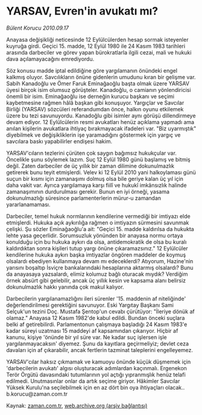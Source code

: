 # YARSAV, Evren'in  avukatı mı?

*Bülent Korucu 2010.09.17*

<td class="news-spot">
<p>Anayasa değişikliği neticesinde 12 Eylülcülerden hesap sormak isteyenler kuyruğa girdi. Geçici 15. madde, 12 Eylül 1980 ile 24 Kasım 1983 tarihleri arasında darbeciler ve görev yapan bürokratlarla ilgili cezai, mali ve hukuki dava açılamayacağını emrediyordu.</p>
<p><p>Söz konusu madde iptal edildiğine göre yargılamanın önündeki engel kalkmış oluyor. Savcılıkların önüne gidenlerin umudunu kıran bir gelişme var. Sabih Kanadoğlu ve Ömer Faruk Eminağaoğlu başta olmak üzere YARSAV üyesi birçok isim olumsuz görüşteler. Kanadoğlu, o camianın yönlendiricisi önemli bir isim. Eminağaoğlu ise derneğin kurucu başkanı ve seçimi kaybetmesine rağmen hâlâ başkan gibi konuşuyor. Yargıçlar ve Savcılar Birliği (YARSAV) sözcüleri referandumdan önce, halkın oyunu etkilemek üzere bu tezi savunuyordu. Kanadoğlu gibi isimler aynı görüşü dillendirmeye devam ediyor. 12 Eylülcülerin resmi avukatları henüz açıklama yapmadı ama anılan kişilerin avukatlara ihtiyaç bırakmayacak ifadeleri var. "Biz uyarmıştık" diyebilmek ve değişikliklerin işe yaramadığını göstermek için yargıç ve savcılara baskı yapabilirler endişesi hakim.
<p>YARSAV'cıların tezlerini çürüten çok saygın bağımsız hukukçular var. Öncelikle şunu söylemek lazım. Suç 12 Eylül 1980 günü başlamış ve bitmiş değil. Zaten darbeciler de üç yıllık bir zaman dilimine dokunulmazlık getirerek bunu teyit etmişlerdi. Velev ki 12 Eylül 2010 yani halkoylaması günü suçun bir kısmı için zamanaşımı dolmuş olsa bile geriye kalan üç yıl için daha vakit var. Ayrıca yargılamaya karşı fiilî ve hukukî imkânsızlık halinde zamanaşımının durdurulması gerekir. Bunun en iyi örneği, yasama dokunulmazlığı süresince parlamenterlerin mürur-u zamandan yararlanamaması.
<p>Darbeciler, temel hukuk normlarının kendilerine vermediği bir imtiyazı elde etmişlerdi. Hukuka açık aykırılığa rağmen o imtiyazın sürmesini savunmak çelişki. Şu sözler Eminağaoğlu'a ait: "Geçici 15. madde kaldırılsa da hukukta lehte yasa geçerlidir. Sorumsuzluk yönünden bir anayasa normu ortaya konulduğu için bu hukuka aykırı da olsa, antidemokratik de olsa bu kuralı kaldırdıktan sonra kişileri tutup yargı önüne çıkaramazsınız." 12 Eylülcüler kendilerine hukuka aykırı başka imtiyazlar öngören maddeler de koymuş olsalardı ebediyen kullanmaya devam mı edeceklerdi? Atıyorum, Hazine'nin yarısını boşaltıp İsviçre bankalarındaki hesaplarına aktarmış olsalardı? Bunu da anayasaya yazsalardı, elimiz kolumuz bağlı oturacak mıydık? Verdiğim örnek absürt gibi gelebilir, ancak üç yıllık kesin ve kapsama alanı belirsiz dokunulmazlık hakkı yanında çok makul kalıyor.
<p>Darbecilerin yargılanamazlığını ileri sürenler '15. maddenin af niteliğinde' değerlendirilmesi gerektiğini savunuyor. Eski Yargıtay Başkanı Sami Selçuk'un tezini Doç. Mustafa Şentop'un cevabı çürütüyor: "İleriye dönük af olamaz." Anayasa 12 Kasım 1982'de kabul edildi. Bundan önceki suçlara belki af getirebilirdi. Parlamentonun çalışmaya başladığı 24 Kasım 1983'e kadar süreyi uzatması 15 maddeyi af kapsamından çıkarıyor. Hiçbir af kanunu, kişiye 'önünde bir yıl süre var. Ne kadar suç işlersen işle yargılanmayacaksın' diyemez. Şunu da kayıtlara geçirmeliyiz; devlet ceza davaları için af çıkarabilir, ancak fertlerin tazminat taleplerini engelleyemez.
<p>YARSAV'cılar haksız çıkmamak ve kamuoyu önünde küçük düşmemek için 'darbecilerin avukatı' algısı oluşturacak adımlardan kaçınmalı. Ergenekon Terör Örgütü davasındaki tutumlarının yol açtığı yıpranmışlık henüz telafi edilmedi. Unutmasınlar onlar da artık seçime giriyor. Hâkimler Savcılar Yüksek Kurulu'na seçilebilmek için en az dört bin oya ihtiyaçları olacak.. b.korucu@zaman.com.tr </p>
<a href="http://web.archive.org/web/20101120221436/mailto:b.korucu@zaman.com.tr">
</a></p></p></p></p></p></td>

Kaynak: [zaman.com.tr](http://zaman.com.tr/yazar.do?yazino=1028521), [web.archive.org (arşiv bağlantısı)](http://web.archive.org/web/20101120221436/http://zaman.com.tr:80/yazar.do?yazino=1028521)
